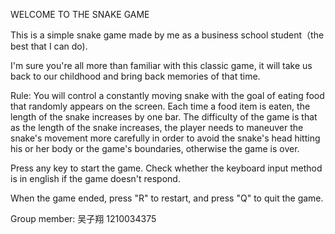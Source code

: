 WELCOME TO THE SNAKE GAME

This is a simple snake game made by me as a business school student（the best that I can do). 

I'm sure you're all more than familiar with this classic game, it will take us back to our childhood and bring back memories of that time.

Rule:
  You will control a constantly moving snake with the goal of eating food that randomly appears on the screen. Each time a food item is eaten, the length of the snake increases by one bar. The difficulty of the game is that as the length of the snake increases, the player needs to maneuver the snake's movement more carefully in order to avoid the snake's head hitting his or her body or the game's boundaries, otherwise the game is over.

Press any key to start the game. Check whether the keyboard input method is in english if the game doesn't respond.

When the game ended, press "R" to restart, and press "Q" to quit the game.

Group member: 吴子翔 1210034375
